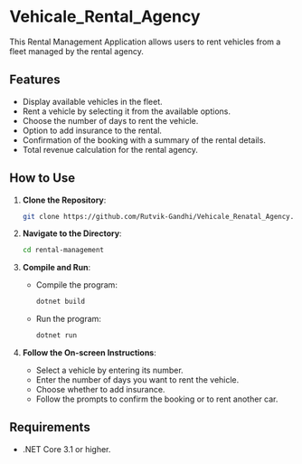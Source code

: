 # Vehicale_Rental_Agency

This Rental Management Application allows users to rent vehicles from a fleet managed by the rental agency.

## Features

- Display available vehicles in the fleet.
- Rent a vehicle by selecting it from the available options.
- Choose the number of days to rent the vehicle.
- Option to add insurance to the rental.
- Confirmation of the booking with a summary of the rental details.
- Total revenue calculation for the rental agency.

## How to Use

1. **Clone the Repository**:
    ```bash
    git clone https://github.com/Rutvik-Gandhi/Vehicale_Renatal_Agency.git
    ```

2. **Navigate to the Directory**:
    ```bash
    cd rental-management
    ```

3. **Compile and Run**:
    - Compile the program:
        ```bash
        dotnet build
        ```
    - Run the program:
        ```bash
        dotnet run
        ```

4. **Follow the On-screen Instructions**:
    - Select a vehicle by entering its number.
    - Enter the number of days you want to rent the vehicle.
    - Choose whether to add insurance.
    - Follow the prompts to confirm the booking or to rent another car.

## Requirements

- .NET Core 3.1 or higher.
